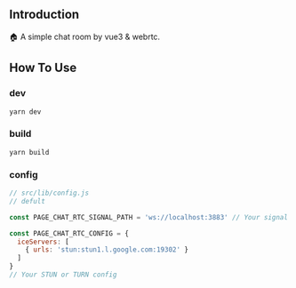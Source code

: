 ## Introduction

🏠 A simple chat room by vue3 & webrtc.

## How To Use

### dev

```shell
yarn dev
```

### build

```shell
yarn build
```

### config

```js
// src/lib/config.js
// defult

const PAGE_CHAT_RTC_SIGNAL_PATH = 'ws://localhost:3883' // Your signal server path

const PAGE_CHAT_RTC_CONFIG = {
  iceServers: [
    { urls: 'stun:stun1.l.google.com:19302' }
  ]
}
// Your STUN or TURN config
```